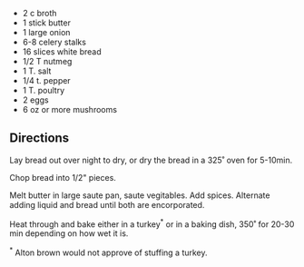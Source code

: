 * 2 c broth
* 1 stick butter
* 1 large onion
* 6-8 celery stalks
* 16 slices white bread
* 1/2 T nutmeg
* 1 T. salt
* 1/4 t. pepper
* 1 T. poultry
* 2 eggs
* 6 oz or more mushrooms

## Directions

Lay bread out over night to dry, or dry the bread in a 325˚ oven for 5-10min.

Chop bread into 1/2" pieces.

Melt butter in large saute pan, saute vegitables. Add spices. Alternate adding liquid and bread until both are encorporated.

Heat through and bake either in a turkey<sup>*</sup> or in a baking dish, 350˚ for 20-30 min depending on how wet it is.

<sup>*</sup> Alton brown would not approve of stuffing a turkey.